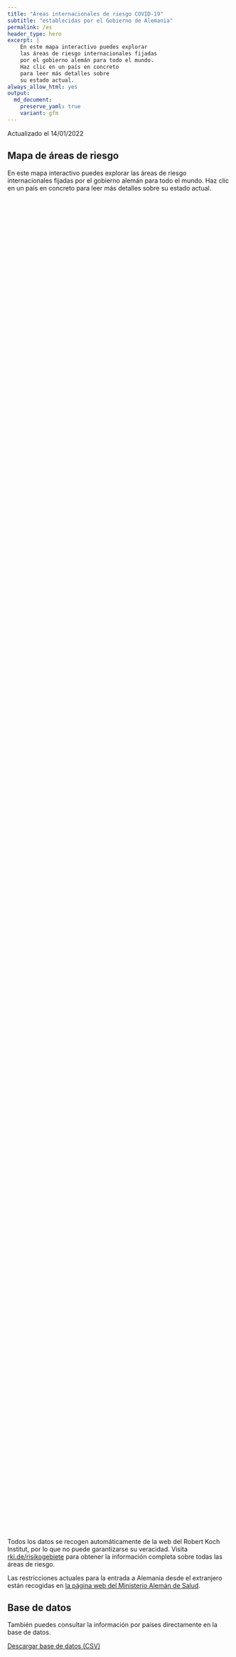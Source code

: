 ```yaml
---
title: "Áreas internacionales de riesgo COVID-19"
subtitle: "establecidas por el Gobierno de Alemania"
permalink: /es
header_type: hero
excerpt: |
    En este mapa interactivo puedes explorar
    las áreas de riesgo internacionales fijadas
    por el gobierno alemán para todo el mundo.
    Haz clic en un país en concreto
    para leer más detalles sobre
    su estado actual.
always_allow_html: yes
output: 
  md_document:
    preserve_yaml: true
    variant: gfm
---
```


<!-- Modify _R/index_es.Rmd file instead -->

<p class="text-right font-weight-bold">

Actualizado el 14/01/2022

</p>

## Mapa de áreas de riesgo

En este mapa interactivo puedes explorar las áreas de riesgo
internacionales fijadas por el gobierno alemán para todo el mundo. Haz
clic en un país en concreto para leer más detalles sobre su estado
actual.

<div id="leaflet" class="leaflet html-widget" style="width:100%;height:75vh;">

</div>

<script src="https://corona-atlas.de/assets/data/locale_es.js"></script>

<script src="https://corona-atlas.de/assets/js/map.js"></script>

Todos los datos se recogen automáticamente de la web del Robert Koch
Institut, por lo que no puede garantizarse su veracidad. Visita
[rki.de/risikogebiete](https://rki.de/risikogebiete) para obtener la
información completa sobre todas las áreas de riesgo.

Las restricciones actuales para la entrada a Alemania desde el
extranjero están recogidas en [la página web del Ministerio Alemán de
Salud](https://www.bundesgesundheitsministerium.de/en/coronavirus/current-information-for-travellers).

## Base de datos

También puedes consultar la información por países directamente en la
base de datos.

<div id="reactable" class="reactable html-widget" style="width:auto;height:auto;"></div>
<script type="application/json" data-for="reactable">{"x":{"tag":{"name":"Reactable","attribs":{"data":{"País/Región":["Afganistán","Angola","Albania","Andorra","Emiratos Árabes Unidos","Argentina","Armenia","Antigua y Barbuda","Australia","Austria","Azerbayán","Burundi","Bélgica","Benín","Burquina Faso","Bangladesh","Bulgaria","Bahrein","Bahamas","Bosnia y Herzegovina","Bielorrusia","Belice","Bolivia","Brasil","Barbados","Brunei","Bhután","Botsuana","República Centro-africana","Canadá","Suiza","Chile","China","Costa de Marfil","Camerún","República Democráctica del Congo","Congo","Colombia","Comores, Islas","Cabo Verde","Costa Rica","Cuba","Chipre","República Checa","Alemania","Yibuti","Dominica","Dinamarca","República Dominicana","Algeria","Ecuador","Egipto","Eritrea","España","Estonia","Etiopía","Finlandia","Fiyi","Francia","Micronesia","Gabón","Reino Unido","Georgia","Ghana","Guinea","Gambia","Guinea-Bissau","Guinea Ecuatorial","Grecia","Granada","Guatemala","Guyana","Hong Kong","Honduras","Croacia","Haití","Hungría","Indonesia","India","Irlanda","Irán","Iraq","Islandia","Israel","Italia","Jamaica","Jordania","Japón","Kazajistán","Kenia","Kirgizstán","Camboya","Kiribati","San Cristobo y Nevis","Corea del Sur","Kuwait","Laos","Líbano","Liberia","Libia","Santa Lucía","Liechtenstein","Sri Lanka","Lesoto","Lituania","Luxemburgo","Letonia","Marruecos","Mónaco","Moldavia","Madagascar","Islas Maldivas","México","Islas Marshall","Macedonia del Norte","Mali","Malta","Myanmar/Burma","Montenegro","Mongolia","Mozambique","Mauritania","Mauricio","Malawi","Malasia","Namibia","Niger","Nigeria","Nicaragua","Niue","Países Bajos","Noruega","Nepal","Nauru","Nueva Zelanda","Omán","Pakistán","Panamá","Perú","Filipinas","Palau","Papúa Nueva Guinea","Polonia","Corea del Norte","Portugal","Paraguay","Qatar","Rumanía","Federación Rusa","Ruanda","Arabia Saudí","Sudán","Senegal","Singapur","Islas Salomón","Sierra Leona","El Salvador","San Marino","Somalia","Serbia","Sudán del Sur","Santo Tomé y Príncipe","Surinám","Eslovaquia","Eslovenia","Suecia","Esuatini","Seychelles","Siria","Chad","Togo","Tailandia","Tadjikistán","Turkmenistán","Timor Oriental","Tonga","Trinidad y Tobago","Tunez","Turquía","Tuvalu","República Unida de Tanzania","Uganda","Ucrania","Uruguay","Estados Unidos","Uzbekistán","Ciudad del Vaticano","San Vicente y las Granadinas","Venezuela","Vietnam","Vanuatu","Samoa","Kosovo","Yemen","Suráfrica","Zambia","Zimbabue"],"Nivel de riesgo":["No es área de riesgo","Área de alto riesgo","Área de alto riesgo","Área de alto riesgo","Área de alto riesgo","Área de alto riesgo","No es área de riesgo","Área de alto riesgo","Área de alto riesgo","Área de alto riesgo","No es área de riesgo","Área de alto riesgo","Área de alto riesgo","Área de alto riesgo","Área de alto riesgo","No es área de riesgo","Área de alto riesgo","Área de alto riesgo","Área de alto riesgo","Área de alto riesgo","Área de alto riesgo","Área de alto riesgo","Área de alto riesgo","No es área de riesgo","Área de alto riesgo","No es área de riesgo","No es área de riesgo","Área de alto riesgo","Área de alto riesgo","Área de alto riesgo","Área de alto riesgo","No es área de riesgo","No es área de riesgo","Área de alto riesgo","Área de alto riesgo","No es área de riesgo","Área de alto riesgo","Área de alto riesgo","Área de alto riesgo","Área de alto riesgo","Área de alto riesgo","No es área de riesgo","Área de alto riesgo","Área de alto riesgo",null,"Área de alto riesgo","Área de alto riesgo","Área de alto riesgo","Área de alto riesgo","No es área de riesgo","No es área de riesgo","Área de alto riesgo","Área de alto riesgo","Área de alto riesgo","Área de alto riesgo","Área de alto riesgo","Área de alto riesgo","Área de alto riesgo","Área de alto riesgo","No es área de riesgo","Área de alto riesgo","Área de alto riesgo","Área de alto riesgo","Área de alto riesgo","Área de alto riesgo","Área de alto riesgo","Área de alto riesgo","Área de alto riesgo","Área de alto riesgo","Área de alto riesgo","No es área de riesgo","Área de alto riesgo","No es área de riesgo","No es área de riesgo","Área de alto riesgo","Área de alto riesgo","Área de alto riesgo","No es área de riesgo","No es área de riesgo","Área de alto riesgo","No es área de riesgo","No es área de riesgo","Área de alto riesgo","Área de alto riesgo","Área de alto riesgo","Área de alto riesgo","Área de alto riesgo","No es área de riesgo","No es área de riesgo","Área de alto riesgo","No es área de riesgo","No es área de riesgo","No es área de riesgo","Área de alto riesgo","No es área de riesgo","Área de alto riesgo","Área de alto riesgo","Área de alto riesgo","Área de alto riesgo","Área de alto riesgo","Área de alto riesgo","Área de alto riesgo","No es área de riesgo","Área de alto riesgo","Área de alto riesgo","Área de alto riesgo","Área de alto riesgo","No es área de riesgo","Área de alto riesgo","No es área de riesgo","Área de alto riesgo","No es área de riesgo","Área de alto riesgo","No es área de riesgo","Área de alto riesgo","Área de alto riesgo","Área de alto riesgo","No es área de riesgo","Área de alto riesgo","No es área de riesgo","Área de alto riesgo","Área de alto riesgo","No es área de riesgo","Área de alto riesgo","No es área de riesgo","Área de alto riesgo","Área de alto riesgo","Área de alto riesgo","No es área de riesgo","No es área de riesgo","Área de alto riesgo","Área de alto riesgo","No es área de riesgo","No es área de riesgo","No es área de riesgo","No es área de riesgo","No es área de riesgo","Área de alto riesgo","Área de alto riesgo","Área de alto riesgo","No es área de riesgo","Área de alto riesgo","Área de alto riesgo","Área de alto riesgo","Área de alto riesgo","No es área de riesgo","Área de alto riesgo","No es área de riesgo","Área de alto riesgo","Área de alto riesgo","No es área de riesgo","Área de alto riesgo","Área de alto riesgo","No es área de riesgo","No es área de riesgo","Área de alto riesgo","No es área de riesgo","Área de alto riesgo","Área de alto riesgo","Área de alto riesgo","Área de alto riesgo","Área de alto riesgo","Área de alto riesgo","Área de alto riesgo","Área de alto riesgo","Área de alto riesgo","Área de alto riesgo","Área de alto riesgo","Área de alto riesgo","Área de alto riesgo","Área de alto riesgo","No es área de riesgo","Área de alto riesgo","Área de alto riesgo","No es área de riesgo","No es área de riesgo","Área de alto riesgo","No es área de riesgo","Área de alto riesgo","No es área de riesgo","Área de alto riesgo","Área de alto riesgo","No es área de riesgo","Área de alto riesgo","Área de alto riesgo","No es área de riesgo","No es área de riesgo","Área de alto riesgo","Área de alto riesgo","Área de alto riesgo","No es área de riesgo","No es área de riesgo","No es área de riesgo","Área de alto riesgo","Área de alto riesgo","Área de alto riesgo","Área de alto riesgo"],"Detalles":[null,"desde el 09/01/2022","desde el 16/01/2022","desde el 19/12/2021","desde el 09/01/2022","desde el 09/01/2022",null,"desde el 16/01/2022","desde el 09/01/2022","desde el 16/01/2022. A excepción de las siguientes regiones: -Eben am Achensee; -Jungholz; -Mittelberg; -Rißtal",null,"desde el 26/09/2021","desde el 21/11/2021","desde el 16/01/2022","desde el 16/01/2022",null,"desde el 16/01/2022","desde el 09/01/2022","desde el 09/01/2022","desde el 16/01/2022","desde el 03/10/2021","desde el 09/01/2022","desde el 09/01/2022",null,"desde el 19/09/2021",null,null,"desde el 04/01/2022","desde el 16/01/2022","desde el 01/01/2022","desde el 05/12/2021",null,null,"desde el 09/01/2022","desde el 24/10/2021",null,"desde el 09/01/2022","desde el 16/01/2022","desde el 09/01/2022","desde el 09/01/2022","desde el 16/01/2022",null,"desde el 25/12/2021","desde el 14/11/2021",null,"desde el 16/01/2022","desde el 22/08/2021","desde el 19/12/2021","desde el 16/01/2022",null,null,"desde el 24/01/2021","desde el 16/01/2022","desde el 25/12/2021","desde el 09/01/2022","desde el 26/09/2021","desde el 25/12/2021","desde el 09/01/2022","desde el 19/12/2021. El nivel de riesgo afecta a las siguientes regiones: -Guayana Francesa, desde el 09/01/2022; -Guadalupe, desde el 09/01/2022; -Martinica, desde el 09/01/2022; -Mayotte, desde el 09/01/2022; -Reunión, desde el 19/12/2021; -St. Barthélemy, desde el 09/01/2022; -St. Martin, desde el 09/01/2022; -San Pedro y Miquelon, desde el 16/01/2022",null,"desde el 09/01/2022","desde el 04/01/2022","desde el 25/07/2021","desde el 09/01/2022","desde el 09/01/2022","desde el 16/01/2022","desde el 16/01/2022","desde el 16/01/2022","desde el 21/11/2021","desde el 09/01/2022",null,"desde el 16/01/2022",null,null,"desde el 24/10/2021","desde el 08/08/2021","desde el 14/11/2021",null,null,"desde el 21/11/2021",null,null,"desde el 09/01/2022","desde el 09/01/2022","desde el 01/01/2022","desde el 09/01/2022","desde el 05/12/2021",null,null,"desde el 09/01/2022",null,null,null,"desde el 16/01/2022",null,"desde el 09/01/2022","desde el 14/11/2021","desde el 19/12/2021","desde el 16/01/2022","desde el 18/07/2021","desde el 16/01/2022","desde el 05/12/2021",null,"desde el 04/01/2022","desde el 03/10/2021","desde el 09/01/2022","desde el 16/01/2022",null,"desde el 25/12/2021",null,"desde el 16/01/2022",null,"desde el 08/08/2021",null,"desde el 16/01/2022","desde el 09/01/2022","desde el 01/01/2022",null,"desde el 15/08/2021",null,"desde el 04/01/2022","desde el 09/01/2022",null,"desde el 04/01/2022",null,"desde el 04/01/2022","desde el 16/01/2022","desde el 09/01/2022",null,null,"desde el 21/11/2021. El nivel de riesgo afecta a las siguientes regiones: -Aruba, desde el 09/01/2022; -Bonaire, desde el 27/07/2021; -Curaçao, desde el 09/01/2022; -Saba, desde el 27/07/2021; -St. Eustatius, desde el 27/07/2021; -St. Martin, desde el 16/01/2022","desde el 19/12/2021",null,null,null,null,null,"desde el 09/01/2022","desde el 16/01/2022","desde el 16/01/2022",null,"desde el 08/08/2021","desde el 05/12/2021","desde el 08/08/2021","desde el 25/12/2021",null,"desde el 09/01/2022",null,"desde el 07/07/2021","desde el 09/01/2022",null,"desde el 31/01/2021","desde el 16/01/2022",null,null,"desde el 09/01/2022",null,"desde el 01/01/2022","desde el 16/01/2022","desde el 16/01/2022","desde el 09/01/2022","desde el 16/01/2022","desde el 16/01/2022","desde el 31/10/2021","desde el 26/09/2021","desde el 09/01/2022","desde el 04/01/2022","desde el 14/02/2021","desde el 31/01/2021","desde el 16/01/2022","desde el 09/01/2022",null,"desde el 08/08/2021","desde el 08/08/2021",null,null,"desde el 08/08/2021",null,"desde el 17/08/2021",null,"desde el 14/03/2021","desde el 09/01/2022",null,"desde el 09/01/2022","desde el 25/12/2021",null,null,"desde el 16/01/2022","desde el 19/09/2021","desde el 15/08/2021",null,null,null,"desde el 10/10/2021","desde el 04/01/2022","desde el 09/01/2022","desde el 04/01/2022"]},"columns":[{"accessor":"País/Región","name":"País/Región","type":"character"},{"accessor":"Nivel de riesgo","name":"Nivel de riesgo","type":"character"},{"accessor":"Detalles","name":"Detalles","type":"character"}],"filterable":true,"searchable":true,"defaultPageSize":10,"showPageSizeOptions":true,"pageSizeOptions":[10,25,50,100],"paginationType":"jump","showPageInfo":true,"minRows":1,"striped":true,"dataKey":"69dca833313cf5f625eccec585e84be1","key":"69dca833313cf5f625eccec585e84be1"},"children":[]},"class":"reactR_markup"},"evals":[],"jsHooks":[]}</script>

<p class="text-center my-5">

<a href="assets/dist/db_countries_risk_es.csv" class="btn btn-primary">Descargar
base de datos (CSV)</a>

</p>
